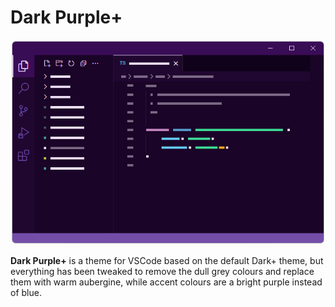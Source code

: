 # Dark Purple+

![Screenshot][src]

**Dark Purple+** is a theme for VSCode based on the default Dark+ theme, but everything has been tweaked to remove the dull grey colours and replace them with warm aubergine, while accent colours are a bright purple instead of blue.

<!-- [src]: assets/screenshot.png -->

[src]: https://github.com/filibertogeoni/Dark-Purple-Plus/blob/main/assets/screenshot.png?raw=true
